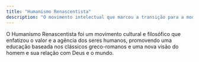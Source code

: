 ```yaml
---
title: "Humanismo Renascentista"
description: "O movimento intelectual que marcou a transição para a modernidade"
---
```


O Humanismo Renascentista foi um movimento cultural e filosófico que enfatizou o valor e a agência dos seres humanos, promovendo uma educação baseada nos clássicos greco-romanos e uma nova visão do homem e sua relação com Deus e o mundo.
